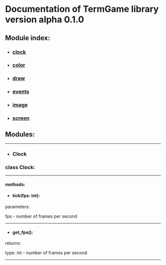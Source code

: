 # Documentation of TermGame library version alpha 0.1.0

## Module index:
 + ### [clock](https://github.com/wchistow/TermGame/DOCUMENTATION.md###Clock)
 + ### [color](https://github.com/wchistow/TermGame/DOCUMENTATION.md###Color)
 + ### [draw](https://github.com/wchistow/TermGame/DOCUMENTATION.md###Draw)
 + ### [events](https://github.com/wchistow/TermGame/DOCUMENTATION.md###Events)
 + ### [image](https://github.com/wchistow/TermGame/DOCUMENTATION.md###Image)
 + ### [screen](https://github.com/wchistow/TermGame/DOCUMENTATION.md###Screen)

## Modules:

---
 + ### Clock
### class Clock:

---

#### methods:
 + #### tick(fps: int):
parameters:
 
 fps - number of frames per second

---

 + #### get_fps():
returns:
 
 type: int - number of frames per second

---
